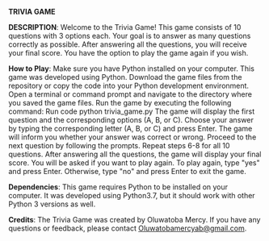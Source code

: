 **TRIVIA GAME**

**DESCRIPTION**: 
Welcome to the Trivia Game! This game consists of 10 questions with 3 options each. Your
goal is to answer as many questions correctly as possible. After answering all the questions,
you will receive your final score. You have the option to play the game again if you wish.

**How to Play**:
Make sure you have Python installed on your computer. This game was developed using Python.
Download the game files from the repository or copy the code into your Python development
environment.
Open a terminal or command prompt and navigate to the directory where you saved the
game files.
Run the game by executing the following command:
Run code
python trivia_game.py
The game will display the first question and the corresponding options (A, B, or C).
Choose your answer by typing the corresponding letter (A, B, or C) and press Enter.
The game will inform you whether your answer was correct or wrong.
Proceed to the next question by following the prompts.
Repeat steps 6-8 for all 10 questions.
After answering all the questions, the game will display your final score.
You will be asked if you want to play again. To play again, type "yes" and press Enter.
Otherwise, type "no" and press Enter to exit the game.

**Dependencies**:
This game requires Python to be installed on your computer. It was developed using Python3.7, but it should work with other Python 3 versions as well.

**Credits**:
The Trivia Game was created by Oluwatoba Mercy. If you have any questions or feedback,
please contact Oluwatobamercyab@gmail.com.
